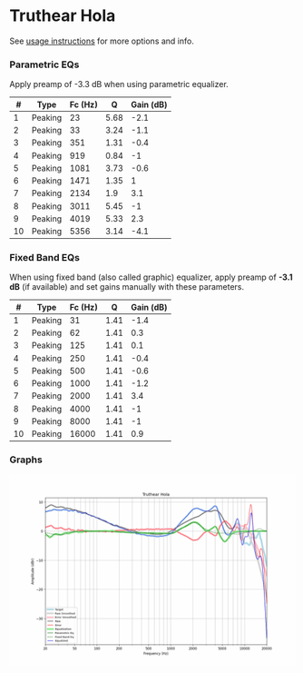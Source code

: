# Truthear Hola
See [usage instructions](https://github.com/jaakkopasanen/AutoEq#usage) for more options and info.

### Parametric EQs
Apply preamp of -3.3 dB when using parametric equalizer.

|   # | Type    |   Fc (Hz) |    Q |   Gain (dB) |
|-----|---------|-----------|------|-------------|
|   1 | Peaking |        23 | 5.68 |        -2.1 |
|   2 | Peaking |        33 | 3.24 |        -1.1 |
|   3 | Peaking |       351 | 1.31 |        -0.4 |
|   4 | Peaking |       919 | 0.84 |        -1   |
|   5 | Peaking |      1081 | 3.73 |        -0.6 |
|   6 | Peaking |      1471 | 1.35 |         1   |
|   7 | Peaking |      2134 | 1.9  |         3.1 |
|   8 | Peaking |      3011 | 5.45 |        -1   |
|   9 | Peaking |      4019 | 5.33 |         2.3 |
|  10 | Peaking |      5356 | 3.14 |        -4.1 |

### Fixed Band EQs
When using fixed band (also called graphic) equalizer, apply preamp of **-3.1 dB** (if available) and set gains manually with these parameters.

|   # | Type    |   Fc (Hz) |    Q |   Gain (dB) |
|-----|---------|-----------|------|-------------|
|   1 | Peaking |        31 | 1.41 |        -1.4 |
|   2 | Peaking |        62 | 1.41 |         0.3 |
|   3 | Peaking |       125 | 1.41 |         0.1 |
|   4 | Peaking |       250 | 1.41 |        -0.4 |
|   5 | Peaking |       500 | 1.41 |        -0.6 |
|   6 | Peaking |      1000 | 1.41 |        -1.2 |
|   7 | Peaking |      2000 | 1.41 |         3.4 |
|   8 | Peaking |      4000 | 1.41 |        -1   |
|   9 | Peaking |      8000 | 1.41 |        -1   |
|  10 | Peaking |     16000 | 1.41 |         0.9 |

### Graphs
![](./Truthear%20Hola.png)

